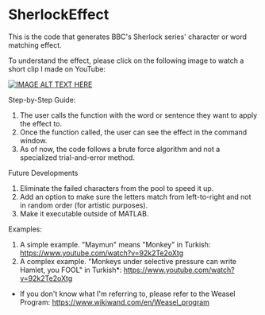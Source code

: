 # SherlockEffect
This is the code that generates BBC's Sherlock series' character or word matching effect.

To understand the effect, please click on the following image to watch a short clip I made on YouTube:

[![IMAGE ALT TEXT HERE](http://i.imgur.com/nwSPCw2.jpg)](https://www.youtube.com/watch?v=Hzrm_ybvUaQ)

Step-by-Step Guide:

1. The user calls the function with the word or sentence they want to apply the effect to.
2. Once the function called, the user can see the effect in the command window. 
3. As of now, the code follows a brute force algorithm and not a specialized trial-and-error method.
  
Future Developments
1. Eliminate the failed characters from the pool to speed it up.
2. Add an option to make sure the letters match from left-to-right and not in random order (for artistic purposes).
3. Make it executable outside of MATLAB.

Examples:
1. A simple example. "Maymun" means "Monkey" in Turkish: https://www.youtube.com/watch?v=92k2Te2oXtg
2. A complex example. "Monkeys under selective pressure can write Hamlet, you FOOL" in Turkish*: https://www.youtube.com/watch?v=92k2Te2oXtg 

* If you don't know what I'm referring to, please refer to the Weasel Program: https://www.wikiwand.com/en/Weasel_program
